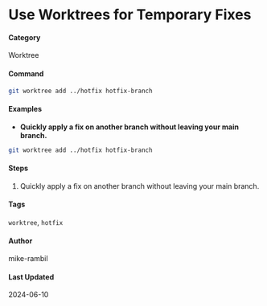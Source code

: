 # Use Worktrees for Temporary Fixes


#### Category
Worktree

#### Command
```sh
git worktree add ../hotfix hotfix-branch
```

#### Examples
- **Quickly apply a fix on another branch without leaving your main branch.**


```sh
git worktree add ../hotfix hotfix-branch
```


#### Steps
1. Quickly apply a fix on another branch without leaving your main branch.


#### Tags
`worktree`, `hotfix`

#### Author
mike-rambil

#### Last Updated
2024-06-10
